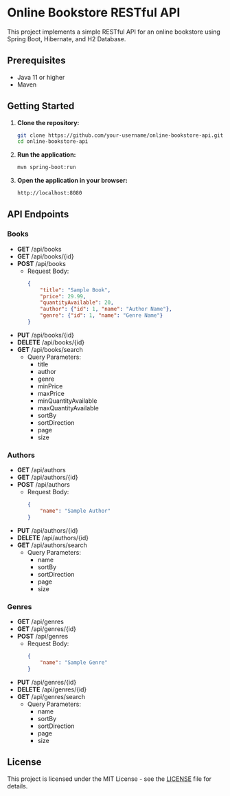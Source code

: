 
# Online Bookstore RESTful API

This project implements a simple RESTful API for an online bookstore using Spring Boot, Hibernate, and H2 Database.

## Prerequisites

- Java 11 or higher
- Maven

## Getting Started

1. **Clone the repository:**
   ```bash
   git clone https://github.com/your-username/online-bookstore-api.git
   cd online-bookstore-api
    ```
2. **Run the application:**
    ```bash
    mvn spring-boot:run
    ```
3. **Open the application in your browser:**
    ```bash
    http://localhost:8080
    ```
## API Endpoints
### Books
- **GET** /api/books
- **GET** /api/books/{id}
- **POST** /api/books
  - Request Body:
    ```json
    {
        "title": "Sample Book",
        "price": 29.99,
        "quantityAvailable": 20,
        "author": {"id": 1, "name": "Author Name"},
        "genre": {"id": 1, "name": "Genre Name"}
    }
    ```
- **PUT** /api/books/{id}
- **DELETE** /api/books/{id}
- **GET** /api/books/search
  - Query Parameters:
    - title
    - author
    - genre
    - minPrice
    - maxPrice
    - minQuantityAvailable
    - maxQuantityAvailable
    - sortBy
    - sortDirection
    - page
    - size
### Authors
- **GET** /api/authors
- **GET** /api/authors/{id}
- **POST** /api/authors
  - Request Body:
    ```json
    {
        "name": "Sample Author"
    }
    ```
- **PUT** /api/authors/{id}
- **DELETE** /api/authors/{id}
- **GET** /api/authors/search
  - Query Parameters:
    - name
    - sortBy
    - sortDirection
    - page
    - size
### Genres
- **GET** /api/genres
- **GET** /api/genres/{id}
- **POST** /api/genres
  - Request Body:
    ```json
    {
        "name": "Sample Genre"
    }
    ```
- **PUT** /api/genres/{id}
- **DELETE** /api/genres/{id}
- **GET** /api/genres/search
  - Query Parameters:
    - name
    - sortBy
    - sortDirection
    - page
    - size



## License

This project is licensed under the MIT License - see the [LICENSE](LICENSE) file for details.

